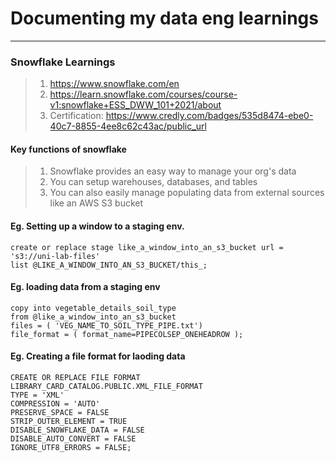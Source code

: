 # Documenting my data eng learnings
___
### Snowflake Learnings 
> 1) https://www.snowflake.com/en
> 2) https://learn.snowflake.com/courses/course-v1:snowflake+ESS_DWW_101+2021/about
> 3) Certification: https://www.credly.com/badges/535d8474-ebe0-40c7-8855-4ee8c62c43ac/public_url

#### Key functions of snowflake
> 1) Snowflake provides an easy way to manage your org's data
> 2) You can setup warehouses, databases, and tables
> 3) You can also easily manage populating data from external sources like an AWS S3 bucket 


#### Eg. Setting up a window to a staging env.  
	create or replace stage like_a_window_into_an_s3_bucket url = 's3://uni-lab-files'
	list @LIKE_A_WINDOW_INTO_AN_S3_BUCKET/this_;

#### Eg. loading data from a staging env
	copy into vegetable_details_soil_type
	from @like_a_window_into_an_s3_bucket
	files = ( 'VEG_NAME_TO_SOIL_TYPE_PIPE.txt')
	file_format = ( format_name=PIPECOLSEP_ONEHEADROW );

#### Eg. Creating a file format for laoding data
	CREATE OR REPLACE FILE FORMAT LIBRARY_CARD_CATALOG.PUBLIC.XML_FILE_FORMAT 
	TYPE = 'XML' 
	COMPRESSION = 'AUTO' 
	PRESERVE_SPACE = FALSE 
	STRIP_OUTER_ELEMENT = TRUE 
	DISABLE_SNOWFLAKE_DATA = FALSE 
	DISABLE_AUTO_CONVERT = FALSE 
	IGNORE_UTF8_ERRORS = FALSE; 
  
